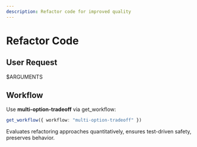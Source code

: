 ```yaml
---
description: Refactor code for improved quality
---
```


# Refactor Code

## User Request

$ARGUMENTS

## Workflow

Use **multi-option-tradeoff** via get_workflow:
```typescript
get_workflow({ workflow: "multi-option-tradeoff" })
```

Evaluates refactoring approaches quantitatively, ensures test-driven safety, preserves behavior.
